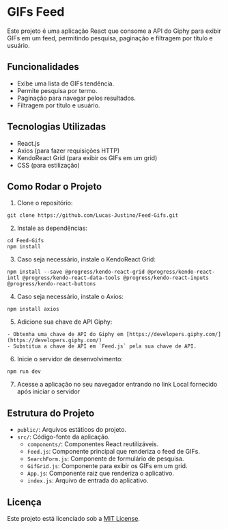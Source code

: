 # GIFs Feed

Este projeto é uma aplicação React que consome a API do Giphy para exibir GIFs em um feed, permitindo pesquisa, paginação e filtragem por título e usuário.

## Funcionalidades

- Exibe uma lista de GIFs tendência.
- Permite pesquisa por termo.
- Paginação para navegar pelos resultados.
- Filtragem por título e usuário.

## Tecnologias Utilizadas

- React.js
- Axios (para fazer requisições HTTP)
- KendoReact Grid (para exibir os GIFs em um grid)
- CSS (para estilização)

## Como Rodar o Projeto

1. Clone o repositório:

```
git clone https://github.com/Lucas-Justino/Feed-Gifs.git
```

2. Instale as dependências:

```
cd Feed-Gifs
npm install
```


3. Caso seja necessário, instale o KendoReact Grid:

```
npm install --save @progress/kendo-react-grid @progress/kendo-react-intl @progress/kendo-react-data-tools @progress/kendo-react-inputs @progress/kendo-react-buttons
```

4. Caso seja necessário, instale o Axios:

```
npm install axios
```

5. Adicione sua chave de API Giphy:

```
- Obtenha uma chave de API do Giphy em [https://developers.giphy.com/](https://developers.giphy.com/)
- Substitua a chave de API em `Feed.js` pela sua chave de API.
```

6. Inicie o servidor de desenvolvimento:

```
npm run dev
```

7. Acesse a aplicação no seu navegador entrando no link Local fornecido após iniciar o servidor


## Estrutura do Projeto

- `public/`: Arquivos estáticos do projeto.
- `src/`: Código-fonte da aplicação.
  - `components/`: Componentes React reutilizáveis.
  - `Feed.js`: Componente principal que renderiza o feed de GIFs.
  - `SearchForm.js`: Componente de formulário de pesquisa.
  - `GifGrid.js`: Componente para exibir os GIFs em um grid.
  - `App.js`: Componente raiz que renderiza o aplicativo.
  - `index.js`: Arquivo de entrada do aplicativo.

## Licença

Este projeto está licenciado sob a [MIT License](LICENSE).




